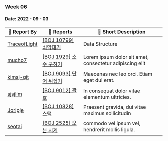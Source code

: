### Week 06

#### Date: 2022 - 09 - 03

| :wave: Report By                                | :notebook_with_decorative_cover: Reports          | :memo: Short Description                                |
| ----------------------------------------------- | ------------------------------------------------- | ------------------------------------------------------- |
| [TraceofLight](https://github.com/TraceofLight) | [[BOJ 10799] 쇠막대기](./Algorithm/boj_10799.md)  | Data Structure                                          |
| [mucho7](https://github.com/mucho7)             | [[BOJ 1929] 소수 구하기](./Algorithm/boj_1929.md) | Lorem ipsum dolor sit amet, consectetur adipiscing elit |
| [kimsj-git](https://github.com/kimsj-git)       | [[BOJ 9093] 단어 뒤집기](./Algorithm/boj_9093.md) | Maecenas nec leo orci. Etiam eget dui erat.             |
| [sjsjlim](https://github.com/sjsjlim)           | [[BOJ 9012] 괄호](./Algorithm/boj_9012.md)        | In consequat dolor vitae elementum ultricies.           |
| [Joripje](https://github.com/Joripje)           | [[BOJ 10828] 스택](./Algorithm/boj_10828.md)      | Praesent gravida, dui vitae maximus sollicitudin        |
| [seotai](https://github.com/seotai)             | [[BOJ 2525] 오븐 시계](./Algorithm/boj_2525.md)   | commodo vel ipsum vel, hendrerit mollis ligula.         |
